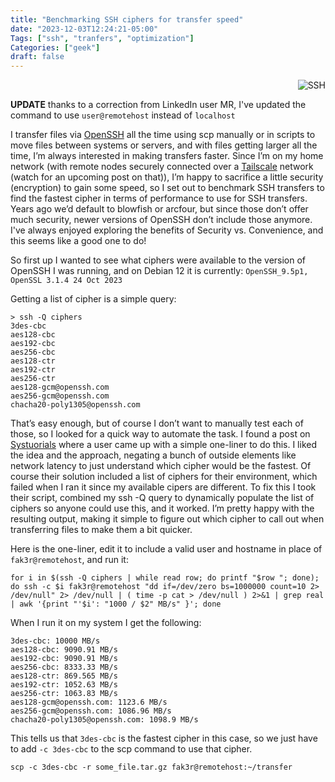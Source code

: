 ```yaml
---
title: "Benchmarking SSH ciphers for transfer speed"
date: "2023-12-03T12:24:21-05:00"
Tags: ["ssh", "tranfers", "optimization"]
Categories: ["geek"] 
draft: false
---
```

<div align="right"><img src="/2023/ssh.jpg" alt="SSH"></div>

<b>UPDATE</b> thanks to a correction from LinkedIn user MR, I've updated the command to use `user@remotehost` instead of `localhost`

I transfer files via [OpenSSH](https://www.openssh.com/) all the time using scp manually or in scripts to move files between systems or servers, and with files getting larger all the time, I’m always interested in making transfers faster. Since I’m on my home network (with remote nodes securely connected over a [Tailscale](https://tailscale.com/) network (watch for an upcoming post on that)), I’m happy to sacrifice a little security (encryption) to gain some speed, so I set out to benchmark SSH transfers to find the fastest cipher in terms of performance to use for SSH transfers. Years ago we’d default to blowfish or arcfour, but since those don’t offer much security, newer versions of OpenSSH don’t include those anymore. I've always enjoyed exploring the benefits of Security vs. Convenience, and this seems like a good one to do!

So first up I wanted to see what ciphers were available to the version of OpenSSH I was running, and on Debian 12 it is currently: `OpenSSH_9.5p1, OpenSSL 3.1.4 24 Oct 2023`

Getting a list of cipher is a simple query:

```
> ssh -Q ciphers
3des-cbc
aes128-cbc
aes192-cbc
aes256-cbc
aes128-ctr
aes192-ctr
aes256-ctr
aes128-gcm@openssh.com
aes256-gcm@openssh.com
chacha20-poly1305@openssh.com
```

That’s easy enough, but of course I don’t want to manually test each of those, so I looked for a quick way to automate the task. I found a post on [Systuorials](https://www.systutorials.com/improving-sshscp-performance-by-choosing-ciphers/#comment-28725) where a user came up with a simple one-liner to do this. I liked the idea and the approach, negating a bunch of outside elements like network latency to just understand which cipher would be the fastest. Of course their solution included a list of ciphers for their environment, which failed when I ran it since my available cipers are different. To fix this I took their script, combined my ssh -Q query to dynamically populate the list of ciphers so anyone could use this, and it worked. I’m pretty happy with the resulting output, making it simple to figure out which cipher to call out when transferring files to make them a bit quicker.

Here is the one-liner, edit it to include a valid user and hostname in place of `fak3r@remotehost`, and run it:

```
for i in $(ssh -Q ciphers | while read row; do printf "$row "; done); do ssh -c $i fak3r@remotehost "dd if=/dev/zero bs=1000000 count=10 2> /dev/null" 2> /dev/null | ( time -p cat > /dev/null ) 2>&1 | grep real | awk '{print "'$i': "1000 / $2" MB/s" }'; done
```

When I run it on my system I get the following:

```
3des-cbc: 10000 MB/s
aes128-cbc: 9090.91 MB/s
aes192-cbc: 9090.91 MB/s
aes256-cbc: 8333.33 MB/s
aes128-ctr: 869.565 MB/s
aes192-ctr: 1052.63 MB/s
aes256-ctr: 1063.83 MB/s
aes128-gcm@openssh.com: 1123.6 MB/s
aes256-gcm@openssh.com: 1086.96 MB/s
chacha20-poly1305@openssh.com: 1098.9 MB/s
```

This tells us that `3des-cbc` is the fastest cipher in this case, so we just have to add `-c 3des-cbc` to the scp command to use that cipher.

```
scp -c 3des-cbc -r some_file.tar.gz fak3r@remotehost:~/transfer
```
